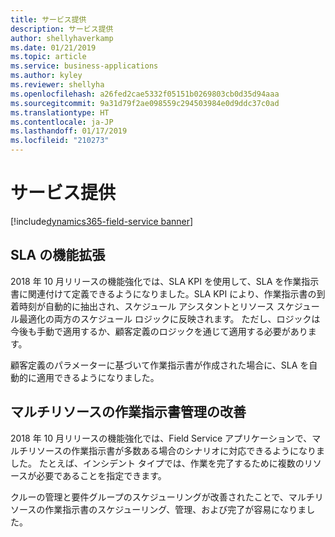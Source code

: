 ```yaml
---
title: サービス提供
description: サービス提供
author: shellyhaverkamp
ms.date: 01/21/2019
ms.topic: article
ms.service: business-applications
ms.author: kyley
ms.reviewer: shellyha
ms.openlocfilehash: a26fed2cae5332f05151b0269803cb0d35d94aaa
ms.sourcegitcommit: 9a31d79f2ae098559c294503984e0d9ddc37c0ad
ms.translationtype: HT
ms.contentlocale: ja-JP
ms.lasthandoff: 01/17/2019
ms.locfileid: "210273"
---
```

#  <a name="service-delivery"></a>サービス提供
[!include[dynamics365-field-service banner](../../includes/dynamics365-field-service.md)]

## <a name="sla-enhancements"></a>SLA の機能拡張

2018 年 10 月リリースの機能強化では、SLA KPI を使用して、SLA を作業指示書に関連付けて定義できるようになりました。SLA KPI により、作業指示書の到着時刻が自動的に抽出され、スケジュール アシスタントとリソース スケジュール最適化の両方のスケジュール ロジックに反映されます。 ただし、ロジックは今後も手動で適用するか、顧客定義のロジックを通じて適用する必要があります。

顧客定義のパラメーターに基づいて作業指示書が作成された場合に、SLA を自動的に適用できるようになりました。

## <a name="enhanced-multi-resource-work-order-management"></a>マルチリソースの作業指示書管理の改善

2018 年 10 月リリースの機能強化では、Field Service アプリケーションで、マルチリソースの作業指示書が多数ある場合のシナリオに対応できるようになりました。 たとえば、インシデント タイプでは、作業を完了するために複数のリソースが必要であることを指定できます。

クルーの管理と要件グループのスケジューリングが改善されたことで、マルチリソースの作業指示書のスケジューリング、管理、および完了が容易になりました。
